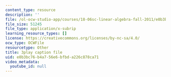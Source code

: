 ```yaml
---
content_type: resource
description: ''
file: /ol-ocw-studio-app/courses/18-06sc-linear-algebra-fall-2011/e0b3bc76b4a756e6bfbda226c878ca71_8o5Cmfpeo6g.vtt
file_size: 51245
file_type: application/x-subrip
learning_resource_types: []
license: https://creativecommons.org/licenses/by-nc-sa/4.0/
ocw_type: OCWFile
resourcetype: Other
title: 3play caption file
uid: e0b3bc76-b4a7-56e6-bfbd-a226c878ca71
video_metadata:
  youtube_id: null
---
```

